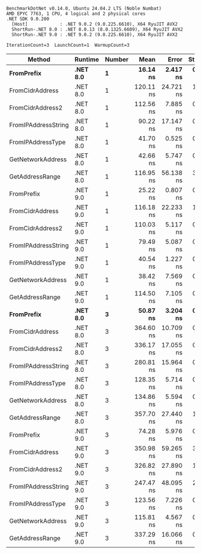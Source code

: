 ```

BenchmarkDotNet v0.14.0, Ubuntu 24.04.2 LTS (Noble Numbat)
AMD EPYC 7763, 1 CPU, 4 logical and 2 physical cores
.NET SDK 9.0.200
  [Host]            : .NET 9.0.2 (9.0.225.6610), X64 RyuJIT AVX2
  ShortRun-.NET 8.0 : .NET 8.0.13 (8.0.1325.6609), X64 RyuJIT AVX2
  ShortRun-.NET 9.0 : .NET 9.0.2 (9.0.225.6610), X64 RyuJIT AVX2

IterationCount=3  LaunchCount=1  WarmupCount=3  

```
| Method              | Runtime  | Number | Mean      | Error     | StdDev   | Min       | Max       | Gen0   | Allocated |
|-------------------- |--------- |------- |----------:|----------:|---------:|----------:|----------:|-------:|----------:|
| **FromPrefix**          | **.NET 8.0** | **1**      |  **16.14 ns** |  **2.417 ns** | **0.133 ns** |  **16.02 ns** |  **16.28 ns** | **0.0033** |      **56 B** |
| FromCidrAddress     | .NET 8.0 | 1      | 120.11 ns | 24.721 ns | 1.355 ns | 119.20 ns | 121.67 ns | 0.0067 |     112 B |
| FromCidrAddress2    | .NET 8.0 | 1      | 112.56 ns |  7.885 ns | 0.432 ns | 112.15 ns | 113.01 ns | 0.0067 |     112 B |
| FromIPAddressString | .NET 8.0 | 1      |  90.22 ns | 17.147 ns | 0.940 ns |  89.67 ns |  91.30 ns | 0.0033 |      56 B |
| FromIPAddressType   | .NET 8.0 | 1      |  41.70 ns |  0.525 ns | 0.029 ns |  41.67 ns |  41.73 ns | 0.0052 |      88 B |
| GetNetworkAddress   | .NET 8.0 | 1      |  42.66 ns |  5.747 ns | 0.315 ns |  42.45 ns |  43.02 ns | 0.0033 |      56 B |
| GetAddressRange     | .NET 8.0 | 1      | 116.95 ns | 56.138 ns | 3.077 ns | 113.42 ns | 119.10 ns | 0.0100 |     168 B |
| FromPrefix          | .NET 9.0 | 1      |  25.22 ns |  0.807 ns | 0.044 ns |  25.18 ns |  25.27 ns | 0.0033 |      56 B |
| FromCidrAddress     | .NET 9.0 | 1      | 116.18 ns | 22.233 ns | 1.219 ns | 115.34 ns | 117.58 ns | 0.0067 |     112 B |
| FromCidrAddress2    | .NET 9.0 | 1      | 110.03 ns |  5.117 ns | 0.280 ns | 109.80 ns | 110.34 ns | 0.0067 |     112 B |
| FromIPAddressString | .NET 9.0 | 1      |  79.49 ns |  5.087 ns | 0.279 ns |  79.21 ns |  79.76 ns | 0.0033 |      56 B |
| FromIPAddressType   | .NET 9.0 | 1      |  40.54 ns |  1.227 ns | 0.067 ns |  40.47 ns |  40.61 ns | 0.0052 |      88 B |
| GetNetworkAddress   | .NET 9.0 | 1      |  38.42 ns |  7.569 ns | 0.415 ns |  38.12 ns |  38.89 ns | 0.0033 |      56 B |
| GetAddressRange     | .NET 9.0 | 1      | 114.50 ns |  7.105 ns | 0.389 ns | 114.17 ns | 114.93 ns | 0.0100 |     168 B |
| **FromPrefix**          | **.NET 8.0** | **3**      |  **50.87 ns** |  **3.204 ns** | **0.176 ns** |  **50.74 ns** |  **51.07 ns** | **0.0100** |     **168 B** |
| FromCidrAddress     | .NET 8.0 | 3      | 364.60 ns | 10.709 ns | 0.587 ns | 363.92 ns | 364.96 ns | 0.0200 |     336 B |
| FromCidrAddress2    | .NET 8.0 | 3      | 336.17 ns | 17.055 ns | 0.935 ns | 335.55 ns | 337.24 ns | 0.0200 |     336 B |
| FromIPAddressString | .NET 8.0 | 3      | 280.81 ns | 15.964 ns | 0.875 ns | 280.28 ns | 281.82 ns | 0.0100 |     168 B |
| FromIPAddressType   | .NET 8.0 | 3      | 128.35 ns |  5.714 ns | 0.313 ns | 128.15 ns | 128.71 ns | 0.0157 |     264 B |
| GetNetworkAddress   | .NET 8.0 | 3      | 134.86 ns |  5.594 ns | 0.307 ns | 134.64 ns | 135.21 ns | 0.0100 |     168 B |
| GetAddressRange     | .NET 8.0 | 3      | 357.70 ns | 27.440 ns | 1.504 ns | 356.02 ns | 358.91 ns | 0.0300 |     504 B |
| FromPrefix          | .NET 9.0 | 3      |  74.28 ns |  5.976 ns | 0.328 ns |  74.08 ns |  74.66 ns | 0.0100 |     168 B |
| FromCidrAddress     | .NET 9.0 | 3      | 350.98 ns | 59.265 ns | 3.249 ns | 348.49 ns | 354.66 ns | 0.0200 |     336 B |
| FromCidrAddress2    | .NET 9.0 | 3      | 326.82 ns | 27.890 ns | 1.529 ns | 325.90 ns | 328.58 ns | 0.0200 |     336 B |
| FromIPAddressString | .NET 9.0 | 3      | 247.47 ns | 48.095 ns | 2.636 ns | 245.27 ns | 250.40 ns | 0.0100 |     168 B |
| FromIPAddressType   | .NET 9.0 | 3      | 123.56 ns |  7.226 ns | 0.396 ns | 123.21 ns | 123.99 ns | 0.0157 |     264 B |
| GetNetworkAddress   | .NET 9.0 | 3      | 115.81 ns |  4.567 ns | 0.250 ns | 115.63 ns | 116.09 ns | 0.0100 |     168 B |
| GetAddressRange     | .NET 9.0 | 3      | 337.29 ns | 16.066 ns | 0.881 ns | 336.58 ns | 338.27 ns | 0.0300 |     504 B |
